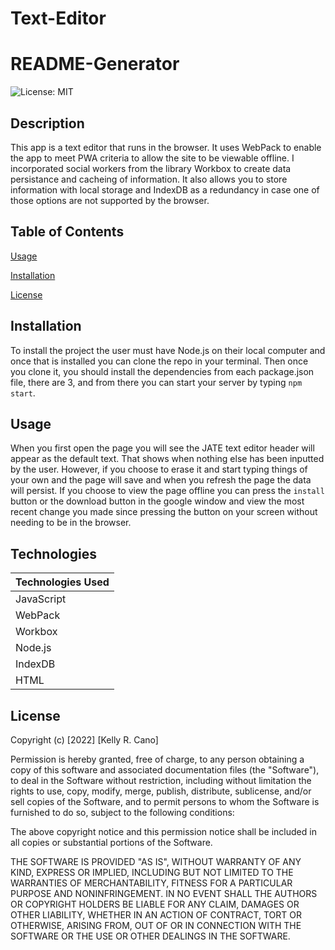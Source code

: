 # Text-Editor

# README-Generator

![License: MIT](https://img.shields.io/badge/License-MIT-success.svg)

## Description

This app is a text editor that runs in the browser. It uses WebPack to enable the app to meet PWA criteria to allow the site to be viewable offline. I incorporated social workers from the library Workbox to create data persistance and cacheing of information. It also allows you to store information with local storage and IndexDB as a redundancy in case one of those options are not supported by the browser.

## Table of Contents

[Usage](#usage)

[Installation](#installation)

[License](#License)

## Installation

To install the project the user must have Node.js on their local computer and once that is installed you can clone the repo in your terminal. Then once you clone it, you should install the dependencies from each package.json file, there are 3, and from there you can start your server by typing `npm start`.

## Usage

When you first open the page you will see the JATE text editor header will appear as the default text. That shows when nothing else has been inputted by the user. However, if you choose to erase it and start typing things of your own and the page will save and when you refresh the page the data will persist. If you choose to view the page offline you can press the `install` button or the download button in the google window and view the most recent change you made since pressing the button on your screen without needing to be in the browser.

## Technologies

| Technologies Used |
| ----------------- | 
| JavaScript        |
| WebPack           |
| Workbox           |
| Node.js           |    
| IndexDB           |
| HTML              |

## License

Copyright (c) [2022] [Kelly R. Cano]

Permission is hereby granted, free of charge, to any person obtaining a copy
of this software and associated documentation files (the "Software"), to deal
in the Software without restriction, including without limitation the rights
to use, copy, modify, merge, publish, distribute, sublicense, and/or sell
copies of the Software, and to permit persons to whom the Software is
furnished to do so, subject to the following conditions:

The above copyright notice and this permission notice shall be included in all
copies or substantial portions of the Software.

THE SOFTWARE IS PROVIDED "AS IS", WITHOUT WARRANTY OF ANY KIND, EXPRESS OR
IMPLIED, INCLUDING BUT NOT LIMITED TO THE WARRANTIES OF MERCHANTABILITY,
FITNESS FOR A PARTICULAR PURPOSE AND NONINFRINGEMENT. IN NO EVENT SHALL THE
AUTHORS OR COPYRIGHT HOLDERS BE LIABLE FOR ANY CLAIM, DAMAGES OR OTHER
LIABILITY, WHETHER IN AN ACTION OF CONTRACT, TORT OR OTHERWISE, ARISING FROM,
OUT OF OR IN CONNECTION WITH THE SOFTWARE OR THE USE OR OTHER DEALINGS IN THE
SOFTWARE.
